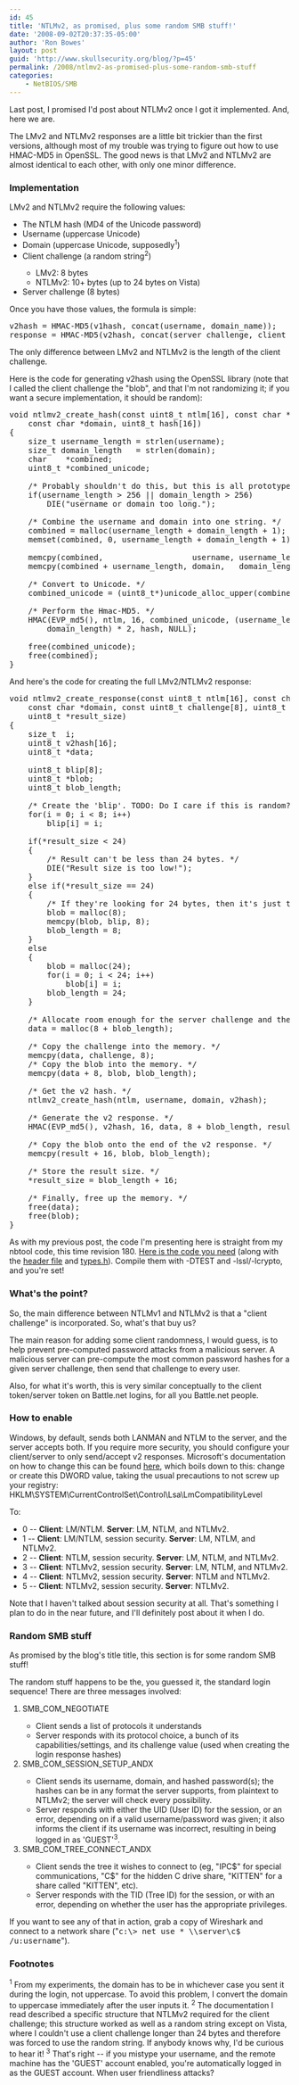 ```yaml
---
id: 45
title: 'NTLMv2, as promised, plus some random SMB stuff!'
date: '2008-09-02T20:37:35-05:00'
author: 'Ron Bowes'
layout: post
guid: 'http://www.skullsecurity.org/blog/?p=45'
permalink: /2008/ntlmv2-as-promised-plus-some-random-smb-stuff
categories:
    - NetBIOS/SMB
---
```


Last post, I promised I'd post about NTLMv2 once I got it implemented. And, here we are. 

The LMv2 and NTLMv2 responses are a little bit trickier than the first versions, although most of my trouble was trying to figure out how to use HMAC-MD5 in OpenSSL. The good news is that LMv2 and NTLMv2 are almost identical to each other, with only one minor difference. 
<!--more-->
<h3>Implementation</h3>
LMv2 and NTLMv2 require the following values:
<ul>
<li>The NTLM hash (MD4 of the Unicode password)</li>
<li>Username (uppercase Unicode)</li>
<li>Domain (uppercase Unicode, supposedly<sup>1</sup>)</li>
<li>Client challenge (a random string<sup>2</sup>)</li>
  <ul>
  <li>LMv2: 8 bytes</li>
  <li>NTLMv2: 10+ bytes (up to 24 bytes on Vista)</li>
  </ul>
<li>Server challenge (8 bytes)</li>
</ul>

Once you have those values, the formula is simple:
<pre>v2hash = HMAC-MD5(v1hash, concat(username, domain_name));
response = HMAC-MD5(v2hash, concat(server_challenge, client_challenge));</pre>
The only difference between LMv2 and NTLMv2 is the length of the client challenge. 

Here is the code for generating v2hash using the OpenSSL library (note that I called the client challenge the "blob", and that I'm not randomizing it; if you want a secure implementation, it should be random):
<pre>void ntlmv2_create_hash(const uint8_t ntlm[16], const char *username, 
    const char *domain, uint8_t hash[16])
{
    size_t username_length = strlen(username);
    size_t domain_length   = strlen(domain);
    char    *combined;
    uint8_t *combined_unicode;

    /* Probably shouldn't do this, but this is all prototype so eh? */
    if(username_length > 256 || domain_length > 256)
        DIE("username or domain too long.");

    /* Combine the username and domain into one string. */
    combined = malloc(username_length + domain_length + 1);
    memset(combined, 0, username_length + domain_length + 1);

    memcpy(combined,                   username, username_length);
    memcpy(combined + username_length, domain,   domain_length);

    /* Convert to Unicode. */
    combined_unicode = (uint8_t*)unicode_alloc_upper(combined);

    /* Perform the Hmac-MD5. */
    HMAC(EVP_md5(), ntlm, 16, combined_unicode, (username_length + 
        domain_length) * 2, hash, NULL);

    free(combined_unicode);
    free(combined);
}
</pre>

And here's the code for creating the full LMv2/NTLMv2 response:
<pre>void ntlmv2_create_response(const uint8_t ntlm[16], const char *username, 
    const char *domain, const uint8_t challenge[8], uint8_t *result, 
    uint8_t *result_size)
{
    size_t  i;
    uint8_t v2hash[16];
    uint8_t *data;

    uint8_t blip[8];
    uint8_t *blob;
    uint8_t blob_length;

    /* Create the 'blip'. TODO: Do I care if this is random? */
    for(i = 0; i < 8; i++)
        blip[i] = i;

    if(*result_size < 24)
    {
        /* Result can't be less than 24 bytes. */
        DIE("Result size is too low!");
    }
    else if(*result_size == 24)
    {
        /* If they're looking for 24 bytes, then it's just the raw blob. */
        blob = malloc(8);
        memcpy(blob, blip, 8);
        blob_length = 8;
    }
    else
    {
        blob = malloc(24);
        for(i = 0; i < 24; i++)
            blob[i] = i;
        blob_length = 24;
    }

    /* Allocate room enough for the server challenge and the client blob. */
    data = malloc(8 + blob_length);

    /* Copy the challenge into the memory. */
    memcpy(data, challenge, 8);
    /* Copy the blob into the memory. */
    memcpy(data + 8, blob, blob_length);

    /* Get the v2 hash. */
    ntlmv2_create_hash(ntlm, username, domain, v2hash);

    /* Generate the v2 response. */
    HMAC(EVP_md5(), v2hash, 16, data, 8 + blob_length, result, NULL);

    /* Copy the blob onto the end of the v2 response. */
    memcpy(result + 16, blob, blob_length);

    /* Store the result size. */
    *result_size = blob_length + 16;

    /* Finally, free up the memory. */
    free(data);
    free(blob);
}
</pre>

As with my previous post, the code I'm presenting here is straight from my nbtool code, this time revision 180. <a href='http://svn.skullsecurity.org:81/ron/security/nbtool/crypto.c'>Here is the code you need</a> (along with the <a href='http://svn.skullsecurity.org:81/ron/security/nbtool/crypto.h'>header file</a> and <a href='http://svn.skullsecurity.org:81/ron/security/nbtool/types.h'>types.h</a>). Compile them with -DTEST and -lssl/-lcrypto, and you're set! 

<h3>What's the point?</h3>
So, the main difference between NTLMv1 and NTLMv2 is that a "client challenge" is incorporated. So, what's that buy us?

The main reason for adding some client randomness, I would guess, is to help prevent pre-computed password attacks from a malicious server. A malicious server can pre-compute the most common password hashes for a given server challenge, then send that challenge to every user. 

Also, for what it's worth, this is very similar conceptually to the client token/server token on Battle.net logins, for all you Battle.net people. 

<h3>How to enable</h3>
Windows, by default, sends both LANMAN and NTLM to the server, and the server accepts both. If you require more security, you should configure your client/server to only send/accept v2 responses. Microsoft's documentation on how to change this can be found <a href="http://www.microsoft.com/technet/prodtechnol/windows2000serv/reskit/regentry/76052.mspx?mfr=true">here</a>, which boils down to this: change or create this DWORD value, taking the usual precautions to not screw up your registry:
HKLM\SYSTEM\CurrentControlSet\Control\Lsa\LmCompatibilityLevel

To:
<ul>
<li>0 -- <strong>Client</strong>: LM/NTLM. <strong>Server</strong>: LM, NTLM, and NTLMv2.</li>
<li>1 -- <strong>Client</strong>: LM/NTLM, session security. <strong>Server</strong>: LM, NTLM, and NTLMv2.</li>
<li>2 -- <strong>Client</strong>: NTLM, session security. <strong>Server</strong>: LM, NTLM, and NTLMv2.</li>
<li>3 -- <strong>Client</strong>: NTLMv2, session security. <strong>Server</strong>: LM, NTLM, and NTLMv2.</li>
<li>4 -- <strong>Client</strong>: NTLMv2, session security. <strong>Server</strong>: NTLM and NTLMv2.</li>
<li>5 -- <strong>Client</strong>: NTLMv2, session security. <strong>Server</strong>: NTLMv2.</li>
</ul>
Note that I haven't talked about session security at all. That's something I plan to do in the near future, and I'll definitely post about it when I do. 

<h3>Random SMB stuff</h3>
As promised by the blog's title title, this section is for some random SMB stuff! 

The random stuff happens to be the, you guessed it, the standard login sequence! There are three messages involved:
<ol>
<li>SMB_COM_NEGOTIATE</li>
  <ul>
  <li>Client sends a list of protocols it understands</li>
  <li>Server responds with its protocol choice, a bunch of its capabilities/settings, and its challenge value (used when creating the login response hashes)</li>
  </ul>
<li>SMB_COM_SESSION_SETUP_ANDX</li>
  <ul>
  <li>Client sends its username, domain, and hashed password(s); the hashes can be in any format the server supports, from plaintext to NTLMv2; the server will check every possibility.</li>
  <li>Server responds with either the UID (User ID) for the session, or an error, depending on if a valid username/password was given; it also informs the client if its username was incorrect, resulting in being logged in as 'GUEST'<sup>3</sup>.</li>
  </ul>
<li>SMB_COM_TREE_CONNECT_ANDX</li>
  <ul>
  <li>Client sends the tree it wishes to connect to (eg, "IPC$" for special communications, "C$" for the hidden C drive share, "KITTEN" for a share called "KITTEN", etc).</li>
  <li>Server responds with the TID (Tree ID) for the session, or with an error, depending on whether the user has the appropriate privileges.</li>
  </ul>
</ol>
If you want to see any of that in action, grab a copy of Wireshark and connect to a network share ("<tt>c:\> net use * \\server\c$ /u:username</tt>"). 

<h3>Footnotes</h3>
<sup>1</sup> From my experiments, the domain has to be in whichever case you sent it during the login, not uppercase. To avoid this problem, I convert the domain to uppercase immediately after the user inputs it. 
<sup>2</sup> The documentation I read described a specific structure that NTLMv2 required for the client challenge; this structure worked as well as a random string except on Vista, where I couldn't use a client challenge longer than 24 bytes and therefore was forced to use the random string. If anybody knows why, I'd be curious to hear it! 
<sup>3</sup> That's right -- if you mistype your username, and the remote machine has the 'GUEST' account enabled, you're automatically logged in as the GUEST account. When user friendliness attacks?
